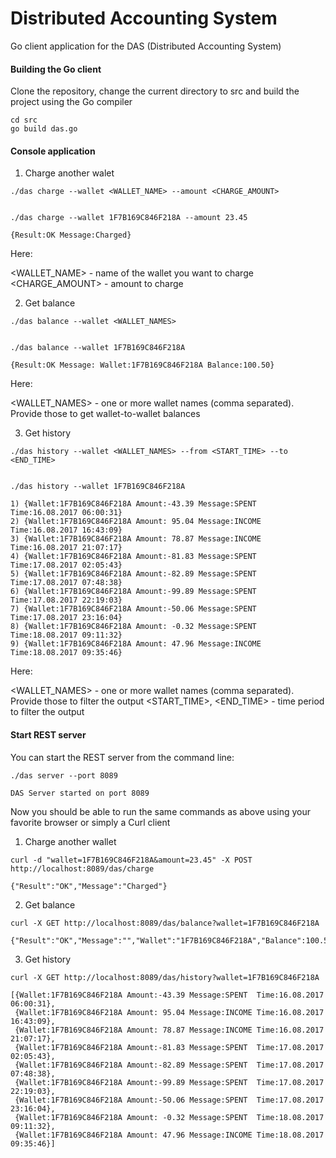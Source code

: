 # Distributed Accounting System


Go client application for the DAS (Distributed Accounting System)

#### Building the Go client

Clone the repository, change the current directory to src and build the project using the Go compiler

```
cd src
go build das.go
```

#### Console application 

1. Charge another walet

```
./das charge --wallet <WALLET_NAME> --amount <CHARGE_AMOUNT>


./das charge --wallet 1F7B169C846F218A --amount 23.45

{Result:OK Message:Charged}
```
Here:

<WALLET_NAME> - name of the wallet you want to charge
<CHARGE_AMOUNT> - amount to charge

2. Get balance

```
./das balance --wallet <WALLET_NAMES>


./das balance --wallet 1F7B169C846F218A

{Result:OK Message: Wallet:1F7B169C846F218A Balance:100.50}
```
Here:

<WALLET_NAMES> - one or more wallet names (comma separated). Provide those to get wallet-to-wallet balances

3. Get history

```
./das history --wallet <WALLET_NAMES> --from <START_TIME> --to <END_TIME>


./das history --wallet 1F7B169C846F218A

1) {Wallet:1F7B169C846F218A Amount:-43.39 Message:SPENT  Time:16.08.2017 06:00:31}
2) {Wallet:1F7B169C846F218A Amount: 95.04 Message:INCOME Time:16.08.2017 16:43:09}
3) {Wallet:1F7B169C846F218A Amount: 78.87 Message:INCOME Time:16.08.2017 21:07:17}
4) {Wallet:1F7B169C846F218A Amount:-81.83 Message:SPENT  Time:17.08.2017 02:05:43}
5) {Wallet:1F7B169C846F218A Amount:-82.89 Message:SPENT  Time:17.08.2017 07:48:38}
6) {Wallet:1F7B169C846F218A Amount:-99.89 Message:SPENT  Time:17.08.2017 22:19:03}
7) {Wallet:1F7B169C846F218A Amount:-50.06 Message:SPENT  Time:17.08.2017 23:16:04}
8) {Wallet:1F7B169C846F218A Amount: -0.32 Message:SPENT  Time:18.08.2017 09:11:32}
9) {Wallet:1F7B169C846F218A Amount: 47.96 Message:INCOME Time:18.08.2017 09:35:46}
```
Here:

<WALLET_NAMES> - one or more wallet names (comma separated). Provide those to filter the output
<START_TIME>, <END_TIME> - time period to filter the output

#### Start REST server

You can start the REST server from the command line:

```
./das server --port 8089

DAS Server started on port 8089
```

Now you should be able to run the same commands as above using your favorite browser or simply a Curl client

1. Charge another wallet

```
curl -d "wallet=1F7B169C846F218A&amount=23.45" -X POST http://localhost:8089/das/charge

{"Result":"OK","Message":"Charged"}
```

2. Get balance

```
curl -X GET http://localhost:8089/das/balance?wallet=1F7B169C846F218A

{"Result":"OK","Message":"","Wallet":"1F7B169C846F218A","Balance":100.50}
```

3. Get history

```
curl -X GET http://localhost:8089/das/history?wallet=1F7B169C846F218A

[{Wallet:1F7B169C846F218A Amount:-43.39 Message:SPENT  Time:16.08.2017 06:00:31},
 {Wallet:1F7B169C846F218A Amount: 95.04 Message:INCOME Time:16.08.2017 16:43:09},
 {Wallet:1F7B169C846F218A Amount: 78.87 Message:INCOME Time:16.08.2017 21:07:17},
 {Wallet:1F7B169C846F218A Amount:-81.83 Message:SPENT  Time:17.08.2017 02:05:43},
 {Wallet:1F7B169C846F218A Amount:-82.89 Message:SPENT  Time:17.08.2017 07:48:38},
 {Wallet:1F7B169C846F218A Amount:-99.89 Message:SPENT  Time:17.08.2017 22:19:03},
 {Wallet:1F7B169C846F218A Amount:-50.06 Message:SPENT  Time:17.08.2017 23:16:04},
 {Wallet:1F7B169C846F218A Amount: -0.32 Message:SPENT  Time:18.08.2017 09:11:32},
 {Wallet:1F7B169C846F218A Amount: 47.96 Message:INCOME Time:18.08.2017 09:35:46}]
```

